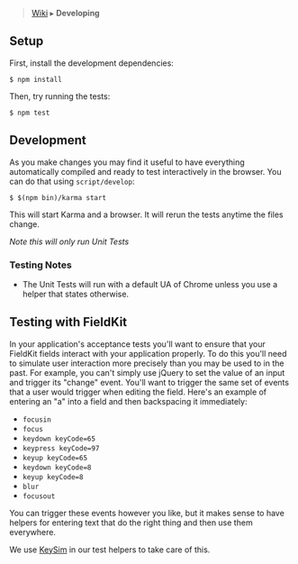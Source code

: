 > [Wiki](Home) ▸ **Developing**

## Setup
First, install the development dependencies:

```shell
$ npm install
```

Then, try running the tests:

```shell
$ npm test
```

## Development

As you make changes you may find it useful to have everything automatically
compiled and ready to test interactively in the browser. You can do that using
`script/develop`:

```shell
$ $(npm bin)/karma start
```

This will start Karma and a browser. It will rerun the tests anytime the files change.

_Note this will only run Unit Tests_

### Testing Notes

- The Unit Tests will run with a default UA of Chrome unless you use a helper that states otherwise.

## Testing with FieldKit

In your application's acceptance tests you'll want to ensure that your FieldKit
fields interact with your application properly. To do this you'll need to
simulate user interaction more precisely than you may be used to in the past.
For example, you can't simply use jQuery to set the value of an input and
trigger its "change" event. You'll want to trigger the same set of events that
a user would trigger when editing the field. Here's an example of entering an
"a" into a field and then backspacing it immediately:

* `focusin`
* `focus`
* `keydown keyCode=65`
* `keypress keyCode=97`
* `keyup keyCode=65`
* `keydown keyCode=8`
* `keyup keyCode=8`
* `blur`
* `focusout`

You can trigger these events however you like, but it makes sense to have
helpers for entering text that do the right thing and then use them everywhere.

We use [KeySim](https://github.com/eventualbuddha/keysim.js) in our test helpers to take care of this.